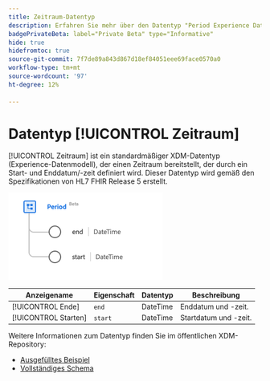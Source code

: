 ```yaml
---
title: Zeitraum-Datentyp
description: Erfahren Sie mehr über den Datentyp "Period Experience Data Model"(XDM).
badgePrivateBeta: label="Private Beta" type="Informative"
hide: true
hidefromtoc: true
source-git-commit: 7f7de89a843d867d18ef84051eee69face0570a0
workflow-type: tm+mt
source-wordcount: '97'
ht-degree: 12%

---
```


# Datentyp [!UICONTROL Zeitraum]

[!UICONTROL Zeitraum] ist ein standardmäßiger XDM-Datentyp (Experience-Datenmodell), der einen Zeitraum bereitstellt, der durch ein Start- und Enddatum/-zeit definiert wird. Dieser Datentyp wird gemäß den Spezifikationen von HL7 FHIR Release 5 erstellt.

![Struktur des Datentyps &quot;Zeitraum&quot;](../../images/data-types/healthcare/period.png)

| Anzeigename | Eigenschaft | Datentyp | Beschreibung |
| --- | --- | --- | --- |
| [!UICONTROL Ende] | `end` | DateTime | Enddatum und -zeit. |
| [!UICONTROL Starten] | `start` | DateTime | Startdatum und -zeit. |

Weitere Informationen zum Datentyp finden Sie im öffentlichen XDM-Repository:

* [Ausgefülltes Beispiel](https://github.com/adobe/xdm/blob/master/extensions/industry/healthcare/fhir/datatypes/period.example.1.json)
* [Vollständiges Schema](https://github.com/adobe/xdm/blob/master/extensions/industry/healthcare/fhir/datatypes/period.schema.json)
